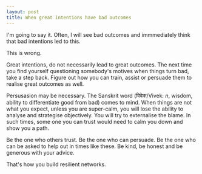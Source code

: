 ```yaml
---
layout: post
title: When great intentions have bad outcomes
---
```

I'm going to say it. Often, I will see bad outcomes and immmediately think that bad intentions led to this. 

This is wrong.

Great intentions, do not necessarily lead to great outcomes. The next time you find yourself questioning somebody's motives when things turn bad, take a step back. Figure out how you can train, assist or persuade them to realise great outcomes as well.

Persusasion may be necessary. The Sanskrit word (विवेक/Vivek: _n_, wisdom, ability to differentiate good from bad) comes to mind. When things are not what you expect, unless you are super-calm, you will lose the ability to analyse and strategise objectively. You will try to externalise the blame. In such times, some one you can trust would need to calm you down and show you a path.

Be the one who others trust. Be the one who can persuade. Be the one who can be asked to help out in times like these. Be kind, be honest and be generous with your advice.

That's how you build resilient networks.
